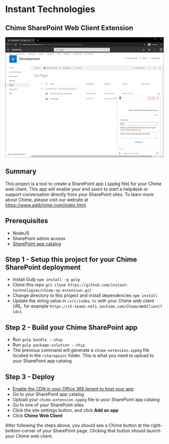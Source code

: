 # Instant Technologies

## Chime SharePoint Web Client Extension

![Chime SharePoint Extension](./assets/chime-sharepoint-ss.PNG)

## Summary
This project is a tool to create a SharePoint app (.sppkg file) for your Chime web client. This app will enable your end users to start a helpdesk or support conversation directly from your SharePoint sites. To learn more about Chime, please visit our website at https://www.addchime.com/index.html.

## Prerequisites
- NodeJS
- SharePoint admin access
- [SharePoint app catalog](https://docs.microsoft.com/en-us/sharepoint/use-app-catalog)

## Step 1 - Setup this project for your Chime SharePoint deployment
- Install Gulp `npm install -g gulp`
- Clone this repo `git clone https://github.com/instant-technologies/chime-sp-extension.git`
- Change directory to this project and install dependencies `npm install`
- Update the string value in `/src/index.ts` with your Chime web client URL, for example `https://ch-teams-net1.imchime.com/Chime/WebClient?id=1`

## Step 2 - Build your Chime SharePoint app
- Run `gulp bundle --ship`
- Run `gulp package-solution --ship`
- The previous command will generate a `chime-extension.sppkg` file located in the `/sharepoint` folder. This is what you need to upload to your SharePoint app catalog.


## Step 3 - Deploy
- [Enable the CDN in your Office 365 tenant to host your app](https://docs.microsoft.com/en-us/sharepoint/dev/spfx/extensions/get-started/hosting-extension-from-office365-cdn)
- Go to your SharePoint app catalog
- Upload your `chime-extension.sppkg` file to your SharePoint app catalog
- Go to one of your SharePoint sites
- Click the site settings button, and click __Add an app__
- Click __Chime Web Client__

After following the steps above, you should see a Chime button at the right-bottom-corner of your SharePoint page. Clicking that button should launch your Chime web client.
